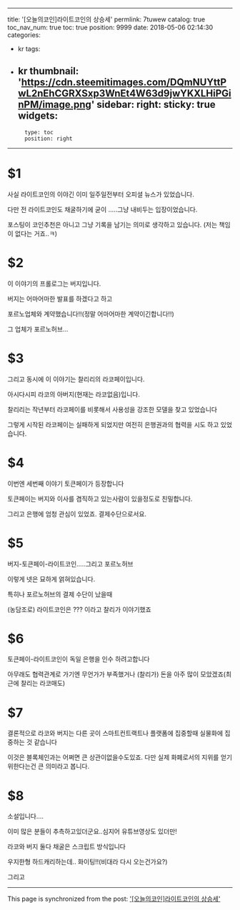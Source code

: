
---
title: '[오늘의코인]라이트코인의 상승세'
permlink: 7tuwew
catalog: true
toc_nav_num: true
toc: true
position: 9999
date: 2018-05-06 02:14:30
categories:
- kr
tags:
- kr
thumbnail: 'https://cdn.steemitimages.com/DQmNUYttPwL2nEhCGRXSxp3WnEt4W63d9jwYKXLHiPGinPM/image.png'
sidebar:
    right:
        sticky: true
widgets:
    -
        type: toc
        position: right
---


# $1
사실 라이트코인의 이야긴 이미 일주일전부터 오피셜 뉴스가 있었습니다.

다만 전 라이트코인도 채굴하기에 굳이 .....그냥 내비두는 입장이었습니다.

포스팅이 코인추천은 아니고 그냥 기록을 남기는 의미로 생각하고 있습니다.
(저는 책임이 없다는 거죠..ㅋ)

# $2

이 이야기의 프롤로그는 버지입니다.

버지는 어마어마한 발표를 하겠다고 하고

포르노업체와 계약했습니다!!(정말 어마어마한 계약이긴합니다!!)

그 업체가 포르노허브...

# $3
그리고 동시에 이 이야기는 찰리리의 라코페이입니다. 

아시다시피 라코의 아버지(현재는 라코없음)입니다.

찰리리는 작년부터 라코페이를 비롯해서 사용성을 강조한 모델을 찾고 있었습니다

그렇게 시작된 라코페이는 실패하게 되었지만 여전히 은행권과의 협력을 시도 하고 있었습니다.

# $4
이번엔 세번째 이야기 토큰페이가 등장합니다

토큰페이는 버지와 이사를 겸직하고 있는사람이 있을정도로 친밀합니다.

그리고 은행에 엄청 관심이 있었죠. 결제수단으로서요.

# $5
버지-토큰페이-라이트코인.....그리고 포르노허브

이렇게 넷은 묘하게 얽혀있습니다.

특히나 포르노허브의 결제 수단이 났을때

(농담조로) 라이트코인은 ??? 이라고 찰리가 이야기했죠

# $6
토큰페이-라이트코인이 독일 은행을 인수 하려고합니다

아무래도 협력관계로 가기엔 무언가가 부족했거나 (찰리가) 돈을 아주 많이 모았겠죠(최근에 찰리는 라코매도)



# $7

결론적으로 라코와 버지는 다른 곳이 스마트컨트랙트나 플랫폼에 집중할때 실물화에 집중하는 것 같습니다

이것은 블록체인과는 어쩌면 큰 상관이없을수도있죠. 다만 실제 화폐로서의 지위를 얻기 위한다는건 큰 의미라고 봅니다.

# $8
소설입니다....

이미 많은 분들이 추측하고있더군요..심지어 유튜브영상도 있더만!

라코와 버지 둘다 채굴은 스크립트 방식입니다

우지한형 하드캐리하는데.. 화이팅!!(비대라 다시 오는건가요?)

그리고

- - -

This page is synchronized from the post: ['[오늘의코인]라이트코인의 상승세'](https://steemit.com/@virus707/7tuwew)
